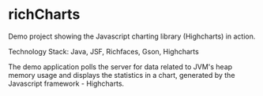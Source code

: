 richCharts
==========

Demo project showing the Javascript charting library (Highcharts) in action.

Technology Stack: Java, JSF, Richfaces, Gson, Highcharts

The demo application polls the server for data related to JVM's heap memory usage and displays the statistics in a chart, generated by the Javascript framework - Highcharts.